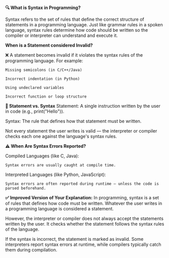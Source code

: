 **🔍 What is Syntax in Programming?**

Syntax refers to the set of rules that define the correct structure of statements in a programming language. Just like grammar rules in a spoken language, syntax rules determine how code should be written so the compiler or interpreter can understand and execute it.


**When is a Statement considered Invalid?**

❌ A statement becomes invalid if it violates the syntax rules of the programming language. For example:

    Missing semicolons (in C/C++/Java)
    
    Incorrect indentation (in Python)
    
    Using undeclared variables
    
    Incorrect function or loop structure
    

**💬 Statement vs. Syntax**
Statement: A single instruction written by the user in code (e.g., print("Hello")).

Syntax: The rule that defines how that statement must be written.

Not every statement the user writes is valid — the interpreter or compiler checks each one against the language's syntax rules.


**⚠️  When Are Syntax Errors Reported?**

Compiled Languages (like C, Java):

    Syntax errors are usually caught at compile time.

Interpreted Languages (like Python, JavaScript):

    Syntax errors are often reported during runtime — unless the code is parsed beforehand.
    

**✅ Improved Version of Your Explanation:**
In programming, syntax is a set of rules that defines how code must be written. Whatever the user writes in a programming language is considered a statement.

However, the interpreter or compiler does not always accept the statements written by the user. It checks whether the statement follows the syntax rules of the language.

If the syntax is incorrect, the statement is marked as invalid. Some interpreters report syntax errors at runtime, while compilers typically catch them during compilation.
